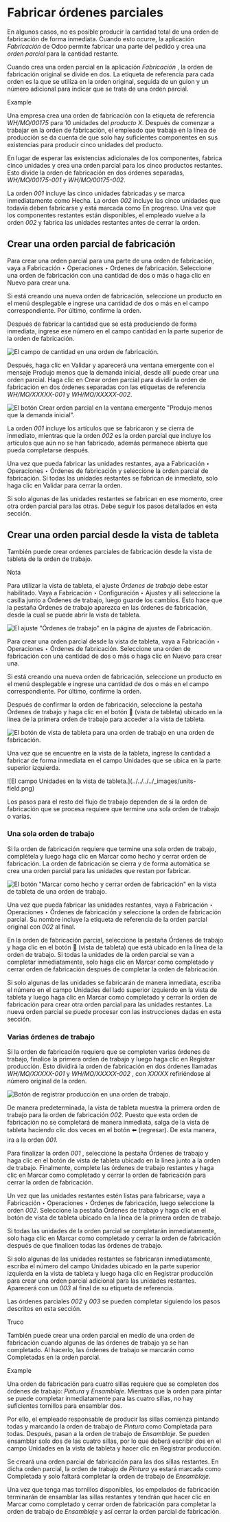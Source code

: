 # Fabricar órdenes parciales

En algunos casos, no es posible producir la cantidad total de una orden de
fabricación de forma inmediata. Cuando esto ocurre, la aplicación
_Fabricación_ de Odoo permite fabricar una parte del pedido y crea una _orden
parcial_ para la cantidad restante.

Cuando crea una orden parcial en la aplicación _Fabricación_ , la orden de
fabricación original se divide en dos. La etiqueta de referencia para cada
orden es la que se utiliza en la orden original, seguida de un guion y un
número adicional para indicar que se trata de una orden parcial.

Example

Una empresa crea una orden de fabricación con la etiqueta de referencia
_WH/MO/00175_ para 10 unidades del _producto X_. Después de comenzar a
trabajar en la orden de fabricación, el empleado que trabaja en la línea de
producción se da cuenta de que solo hay suficientes componentes en sus
existencias para producir cinco unidades del producto.

En lugar de esperar las existencias adicionales de los componentes, fabrica
cinco unidades y crea una orden parcial para los cinco productos restantes.
Esto divide la orden de fabricación en dos órdenes separadas,
_WH/MO/00175-001_ y _WH/MO/00175-002_.

La orden _001_ incluye las cinco unidades fabricadas y se marca inmediatamente
como Hecha. La orden _002_ incluye las cinco unidades que todavía deben
fabricarse y está marcada como En progreso. Una vez que los componentes
restantes están disponibles, el empleado vuelve a la orden _002_ y fabrica las
unidades restantes antes de cerrar la orden.

## Crear una orden parcial de fabricación

Para crear una orden parcial para una parte de una orden de fabricación, vaya
a Fabricación ‣ Operaciones ‣ Ordenes de fabricación. Seleccione una orden de
fabricación con una cantidad de dos o más o haga clic en Nuevo para crear una.

Si está creando una nueva orden de fabricación, seleccione un producto en el
menú desplegable e ingrese una cantidad de dos o más en el campo
correspondiente. Por último, confirme la orden.

Después de fabricar la cantidad que se está produciendo de forma inmediata,
ingrese ese número en el campo cantidad en la parte superior de la orden de
fabricación.

![El campo de cantidad en una orden de
fabricación.](../../../../_images/quantity-field.png)

Después, haga clic en Validar y aparecerá una ventana emergente con el mensaje
Produjo menos que la demanda inicial, desde allí puede crear una orden
parcial. Haga clic en Crear orden parcial para dividir la orden de fabricación
en dos órdenes separadas con las etiquetas de referencia _WH/MO/XXXXX-001_ y
_WH/MO/XXXXX-002_.

![El botón Crear orden parcial en la ventana emergente "Produjo menos que la
demanda inicial".](../../../../_images/create-backorder-button.png)

La orden _001_ incluye los artículos que se fabricaron y se cierra de
inmediato, mientras que la orden _002_ es la orden parcial que incluye los
artículos que aún no se han fabricado, además permanece abierta que pueda
completarse después.

Una vez que pueda fabricar las unidades restantes, aya a Fabricación ‣
Operaciones ‣ Órdenes de fabricación y seleccione la orden parcial de
fabricación. Si todas las unidades restantes se fabrican de inmediato, solo
haga clic en Validar para cerrar la orden.

Si solo algunas de las unidades restantes se fabrican en ese momento, cree
otra orden parcial para las otras. Debe seguir los pasos detallados en esta
sección.

## Crear una orden parcial desde la vista de tableta

También puede crear ordenes parciales de fabricación desde la vista de tableta
de la orden de trabajo.

Nota

Para utilizar la vista de tableta, el ajuste _Órdenes de trabajo_ debe estar
habilitado. Vaya a Fabricación ‣ Configuración ‣ Ajustes y allí seleccione la
casilla junto a Órdenes de trabajo, luego guarde los cambios. Esto hace que la
pestaña Órdenes de trabajo aparezca en las órdenes de fabricación, desde la
cual se puede abrir la vista de tableta.

![El ajuste "Órdenes de trabajo" en la página de ajustes de
Fabricación.](../../../../_images/work-orders-setting.png)

Para crear una orden parcial desde la vista de tableta, vaya a Fabricación ‣
Operaciones ‣ Órdenes de fabricación. Seleccione una orden de fabricación con
una cantidad de dos o más o haga clic en Nuevo para crear una.

Si está creando una nueva orden de fabricación, seleccione un producto en el
menú desplegable e ingrese una cantidad de dos o más en el campo
correspondiente. Por último, confirme la orden.

Después de confirmar la orden de fabricación, seleccione la pestaña Órdenes de
trabajo y haga clic en el botón 📱 (vista de tableta) ubicado en la línea de la
primera orden de trabajo para acceder a la vista de tableta.

![El botón de vista de tableta para una orden de trabajo en una orden de
fabricación.](../../../../_images/tablet-view-button.png)

Una vez que se encuentre en la vista de la tableta, ingrese la cantidad a
fabricar de forma inmediata en el campo Unidades que se ubica en la parte
superior izquierda.

![El campo Unidades en la vista de tableta.](../../../../_images/units-
field.png)

Los pasos para el resto del flujo de trabajo dependen de si la orden de
fabricación que se procesa requiere que termine una sola orden de trabajo o
varias.

### Una sola orden de trabajo

Si la orden de fabricación requiere que termine una sola orden de trabajo,
complétela y luego haga clic en Marcar como hecho y cerrar orden de
fabricación. La orden de fabricación se cierra y de forma automática se crea
una orden parcial para las unidades que restan por fabricar.

![El botón "Marcar como hecho y cerrar orden de fabricación" en la vista de
tableta de una orden de trabajo.](../../../../_images/madacmo-button.png)

Una vez que pueda fabricar las unidades restantes, vaya a Fabricación ‣
Operaciones ‣ Órdenes de fabricación y seleccione la orden de fabricación
parcial. Su nombre incluye la etiqueta de referencia de la orden parcial
original con _002_ al final.

En la orden de fabricación parcial, seleccione la pestaña Órdenes de trabajo y
haga clic en el botón 📱 (vista de tableta) que está ubicado en la línea de la
orden de trabajo. Si todas la unidades de la orden parcial se van a completar
inmediatamente, solo haga clic en Marcar como completado y cerrar orden de
fabricación después de completar la orden de fabricación.

Si solo algunas de las unidades se fabricarán de manera inmediata, escriba el
número en el campo Unidades del lado superior izquierdo en la vista de tableta
y luego haga clic en Marcar como completado y cerrar la orden de fabricación
para crear otra orden parcial para las unidades restantes. La nueva orden
parcial se puede procesar con las instrucciones dadas en esta sección.

### Varias órdenes de trabajo

Si la orden de fabricación requiere que se completen varias órdenes de
trabajo, finalice la primera orden de trabajo y luego haga clic en Registrar
producción. Esto dividirá la orden de fabricación en dos órdenes llamadas
_WH/MO/XXXXX-001_ y _WH/MO/XXXXX-002_ , con _XXXXX_ refiriéndose al número
original de la orden.

![Botón de registrar producción en una orden de trabajo.
](../../../../_images/record-production-button.png)

De manera predeterminada, la vista de tableta muestra la primera orden de
trabajo para la orden de fabricación _002_. Puesto que esta orden de
fabricación no se completará de manera inmediata, salga de la vista de tableta
haciendo clic dos veces en el botón ⬅️ (regresar). De esta manera, ira a la
orden _001_.

Para finalizar la orden _001_ , seleccione la pestaña Órdenes de trabajo y
haga clic en el botón de vista de tableta ubicado en la línea junto a la orden
de trabajo. Finalmente, complete las órdenes de trabajo restantes y haga clic
en Marcar como completado y cerrar la orden de fabricación para cerrar la
orden de fabricación.

Un vez que las unidades restantes estén listas para fabricarse, vaya a
Fabricación ‣ Operaciones ‣ Órdenes de fabricación, luego seleccione la orden
_002_. Seleccione la pestaña Órdenes de trabajo y haga clic en el botón de
vista de tableta ubicado en la línea de la primera orden de trabajo.

Si todas las unidades de la orden parcial se completarán inmediatamente, solo
haga clic en Marcar como completado y cerrar la orden de fabricación después
de que finalicen todas las órdenes de trabajo.

Si solo algunas de las unidades restantes se fabricaran inmediatamente,
escriba el número del campo Unidades ubicado en la parte superior izquierda en
la vista de tableta y luego haga clic en Registrar producción para crear una
orden parcial adicional para las unidades restantes. Aparecerá con un _003_ al
final de su etiqueta de referencia.

Las órdenes parciales _002_ y _003_ se pueden completar siguiendo los pasos
descritos en esta sección.

Truco

También puede crear una orden parcial en medio de una orden de fabricación
cuando algunas de las órdenes de trabajo ya se han completado. Al hacerlo, las
órdenes de trabajo se marcarán como Completadas en la orden parcial.

Example

Una orden de fabricación para cuatro sillas requiere que se completen dos
órdenes de trabajo: _Pintura_ y _Ensamblaje_. Mientras que la orden para
pintar se puede completar inmediatamente para las cuatro sillas, no hay
suficientes tornillos para ensamblar dos.

Por ello, el empleado responsable de producir las sillas comienza pintando
todas y marcando la orden de trabajo de _Pintura_ como Completada para todas.
Después, pasan a la orden de trabajo de _Ensamblaje_. Se pueden ensamblar solo
dos de las cuatro sillas, por lo que deberá escribir dos en el campo Unidades
en la vista de tableta y hacer clic en Registrar producción.

Se creará una orden parcial de fabricación para las dos sillas restantes. En
dicha orden parcial, la orden de trabajo de _Pintura_ ya estará marcada como
Completada y solo faltará completar la orden de trabajo de _Ensamblaje_.

Una vez que tenga mas tornillos disponibles, los empelados de fabricación
terminarán de ensamblar las sillas restantes y tendrán que hacer clic en
Marcar como completado y cerrar orden de fabricación para completar la orden
de trabajo de _Ensamblaje_ y así cerrar la orden parcial de fabricación.

